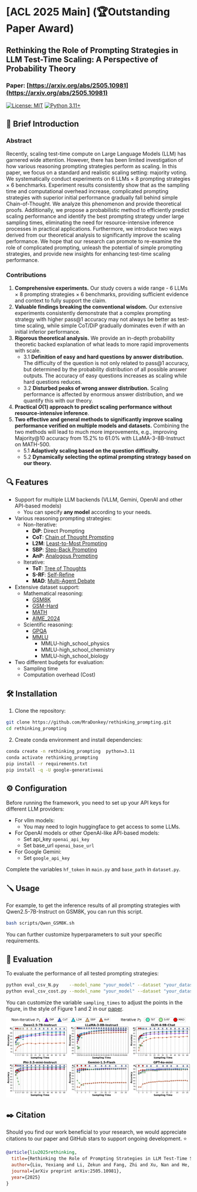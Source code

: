 # [ACL 2025 Main] (🏆Outstanding Paper Award) 

## Rethinking the Role of Prompting Strategies in LLM Test-Time Scaling: A Perspective of Probability Theory

### Paper: [https://arxiv.org/abs/2505.10981](https://arxiv.org/abs/2505.10981)

[![License: MIT](https://img.shields.io/badge/License-MIT-yellow.svg)](https://opensource.org/licenses/MIT)  [![Python 3.11+](https://img.shields.io/badge/python-3.11+-blue.svg)](https://www.python.org/downloads/)


## 📑 Brief Introduction 

### Abstract
Recently, scaling test-time compute on Large Language Models (LLM) has garnered wide attention. However, there has been limited investigation of how various reasoning prompting strategies perform as scaling. In this paper, we focus on a standard and realistic scaling setting: majority voting. We systematically conduct experiments on 6 LLMs $\times$ 8 prompting strategies $\times$ 6 benchmarks. Experiment results consistently show that as the sampling time and computational overhead increase, complicated prompting strategies with superior initial performance gradually fall behind simple Chain-of-Thought. We analyze this phenomenon and provide theoretical proofs. Additionally, we propose a probabilistic method to efficiently predict scaling performance and identify the best prompting strategy under large sampling times, eliminating the need for resource-intensive inference processes in practical applications. Furthermore, we introduce two ways derived from our theoretical analysis to significantly improve the scaling performance. We hope that our research can promote to re-examine the role of complicated prompting, unleash the potential of simple prompting strategies, and provide new insights for enhancing test-time scaling performance.

### Contributions

1. **Comprehensive experiments.** Our study covers a wide range - 6 LLMs $\times$ 8 prompting strategies $\times$ 6 benchmarks, providing sufficient evidence and context to fully support the claim.
2. **Valuable findings breaking the conventional wisdom.** Our extensive experiments consistently demonstrate that a complex prompting strategy with higher pass@1 accuracy may not always be better as test-time scaling, while simple CoT/DiP gradually dominates even if with an initial inferior performance. 
3. **Rigorous theoretical analysis.** We provide an in-depth probability theoretic backed explanation of what leads to more rapid improvements with scale.
   - 3.1 **Definition of easy and hard questions by answer distribution.** The difficulty of the question is not only related to pass@1 accuracy, but determined by the probability distribution of all possible answer outputs. The accuracy of easy questions increases as scaling while hard questions reduces. 
   - 3.2 **Disturbed peaks of wrong answer distribution.** Scaling performance is affected by enormous answer distribution, and we quantify this with our theory.
4. **Practical $O(1)$ approach to predict scaling performance without resource-intensive inference**.
5. **Two effective and general methods to significantly improve scaling performance verified on multiple models and datasets.** Combining the two methods will lead to much more improvements, e.g., improving Majority@10 accuracy from 15.2% to 61.0% with LLaMA-3-8B-Instruct on MATH-500.
   - 5.1 **Adaptively scaling based on the question difficulty.**
   - 5.2 **Dynamically selecting the optimal prompting strategy based on our theory.**


## 🔍 Features 

- Support for multiple LLM backends (VLLM, Gemini, OpenAI and other API-based models)
  - You can specify **any model** according to your needs.
- Various reasoning prompting strategies:
  - Non-Iterative:
    - **DiP**: Direct Prompting
    - **CoT**: [Chain of Thought Prompting](https://proceedings.neurips.cc/paper_files/paper/2022/hash/9d5609613524ecf4f15af0f7b31abca4-Abstract-Conference.html?ref=https://githubhelp.com)
    - **L2M**: [Least-to-Most Prompting](https://arxiv.org/abs/2205.10625)
    - **SBP**: [Step-Back Prompting](https://arxiv.org/abs/2310.06117)
    - **AnP**: [Analogous Prompting](https://arxiv.org/abs/2310.01714)
  - Iterative:
    - **ToT**: [Tree of Thoughts](https://proceedings.neurips.cc/paper_files/paper/2023/hash/271db9922b8d1f4dd7aaef84ed5ac703-Abstract-Conference.html) 
    - **S-RF**: [Self-Refine](https://proceedings.neurips.cc/paper_files/paper/2023/hash/91edff07232fb1b55a505a9e9f6c0ff3-Abstract-Conference.html)
    - **MAD**: [Multi-Agent Debate](https://dl.acm.org/doi/abs/10.5555/3692070.3692537)
- Extensive dataset support:
  - Mathematical reasoning:
    - [GSM8K](https://arxiv.org/abs/2110.14168)
    - [GSM-Hard](https://proceedings.mlr.press/v202/gao23f) 
    - [MATH](https://arxiv.org/abs/2103.03874)
    - [AIME_2024](https://modelscope.cn/datasets/AI-ModelScope/AIME_2024)
  - Scientific reasoning:
    - [GPQA](https://arxiv.org/abs/2311.12022)
    - [MMLU](https://arxiv.org/abs/2009.03300) 
      - MMLU-high_school_physics
      - MMLU-high_school_chemistry
      - MMLU-high_school_biology
- Two different budgets for evaluation:
  - Sampling time
  - Computation overhead (Cost)

## 🛠️ Installation 

1. Clone the repository:
```bash
git clone https://github.com/MraDonkey/rethinking_prompting.git
cd rethinking_prompting
```

2. Create conda environment and install dependencies:
```bash
conda create -n rethinking_prompting  python=3.11
conda activate rethinking_prompting
pip install -r requirements.txt
pip install -q -U google-generativeai
```

## ⚙️ Configuration 

Before running the framework, you need to set up your API keys for different LLM providers:

- For vllm models:
  - You may need to login huggingface to get access to some LLMs.
- For OpenAI models or other OpenAI-like API-based models:
  - Set api_key `openai_api_key`
  - Set base_url `openai_base_url`
- For Google Gemini:
  - Set `google_api_key`
  
Complete the variables `hf_token` in `main.py` and `base_path` in `dataset.py`.

## 🪛 Usage 

For example, to get the inference results of all prompting strategies with Qwen2.5-7B-Instruct on GSM8K, you can run this script.

```bash
bash scripts/Qwen_GSM8K.sh
```

You can further customize hyperparameters to suit your specific requirements.

## 🔬 Evaluation 

To evaluate the performance of all tested prompting strategies:

```bash
python eval_csv_N.py    --model_name "your_model" --dataset "your_dataset"
python eval_csv_cost.py --model_name "your_model" --dataset "your_dataset"
```

You can customize the variable `sampling_times` to adjust the points in the figure, in the style of Figure 1 and 2 in our [paper](https://arxiv.org/abs/2505.10981).

![alt text](image.png)

## ✒️ Citation 

Should you find our work beneficial to your research, we would appreciate citations to our paper and GitHub stars to support ongoing development. ⭐

```bibtex
@article{liu2025rethinking,
  title={Rethinking the Role of Prompting Strategies in LLM Test-Time Scaling: A Perspective of Probability Theory},
  author={Liu, Yexiang and Li, Zekun and Fang, Zhi and Xu, Nan and He, Ran and Tan, Tieniu},
  journal={arXiv preprint arXiv:2505.10981},
  year={2025}
}
```
